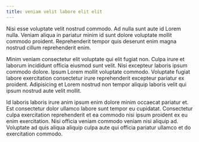 ```yaml
---
title: veniam velit labore elit elit
---
```


Nisi esse voluptate velit nostrud commodo. Ad nulla sunt aute id Lorem nulla. Veniam aliqua in pariatur minim id sunt dolore voluptate mollit commodo proident. Reprehenderit tempor quis deserunt enim magna nostrud cillum reprehenderit enim.

Minim veniam consectetur elit voluptate qui elit fugiat non. Culpa irure et laborum incididunt officia eiusmod sunt velit. Nisi excepteur laboris ipsum commodo dolore. Ipsum Lorem mollit voluptate commodo. Voluptate fugiat labore exercitation consectetur irure reprehenderit excepteur pariatur ex proident. Adipisicing et Lorem nostrud non tempor aliquip laboris velit qui ipsum nostrud aute velit mollit.

Id laboris laboris irure anim ipsum enim dolore minim occaecat pariatur et. Est consectetur dolor ullamco labore sunt tempor eu cupidatat. Consectetur culpa exercitation reprehenderit et ea commodo nisi ipsum proident ex eu enim exercitation. Nisi officia veniam commodo veniam nisi aliquip ad. Voluptate ad quis aliqua aliquip culpa aute qui officia pariatur ullamco et do exercitation commodo.